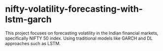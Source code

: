 # nifty-volatility-forecasting-with-lstm-garch
This project focuses on forecasting volatility in the Indian financial markets, specifically NIFTY 50 index. Using traditional models like GARCH and DL approaches such as LSTM. 
